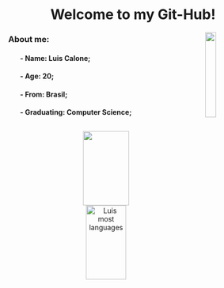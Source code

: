 
<h1 align="center">
    Welcome to my Git-Hub!
</h1>

<img align="right" width=21%
    src="https://media.tenor.com/MYaoHv7vvoUAAAAi/laughing-miles-morales.gif">
<h3 align="left">About me:</h3>
<ul>
    <h4>- Name: Luis Calone;</h4>
    <h4>- Age: 20;</h4>
    <h4>- From: Brasil;</h4>
    <h4>- Graduating: Computer Science;</h4>
</ul>

##

<div align="center">
    <row>
        <img width="43%" height="150px"
            src="https://github-readme-stats.vercel.app/api?username=Luis-Calone&show_icons=true&theme=github_dark" />
        <img width="40%" height="150px"
            src="https://github-readme-stats.vercel.app/api/top-langs/?username=Luis-Calone&layout=compact&theme=github_dark"
            alt="Luis most languages" />
    </row>
</div>

##